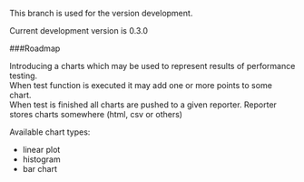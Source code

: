 This branch is used for the version development.

Current development version is 0.3.0

###Roadmap

Introducing a charts which may be used to represent results of performance testing.  
When test function is executed it may add one or more points to some chart.  
When test is finished all charts are pushed to a given reporter. Reporter stores charts
somewhere (html, csv or others)

Available chart types:
- linear plot
- histogram
- bar chart


